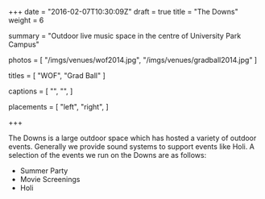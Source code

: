 +++
date = "2016-02-07T10:30:09Z"
draft = true
title = "The Downs"
weight = 6

summary = "Outdoor live music space in the centre of University Park Campus"

photos = [
  "/imgs/venues/wof2014.jpg",
  "/imgs/venues/gradball2014.jpg"
]

titles = [
  "WOF",
  "Grad Ball"
]

captions = [
  "",
  "",
]

placements = [
  "left",
  "right",
]

+++

The Downs is a large outdoor space which has hosted a variety of outdoor events. Generally we 
provide sound systems to support events like Holi. A selection of the events we run on the Downs 
are as follows:

- Summer Party
- Movie Screenings
- Holi
